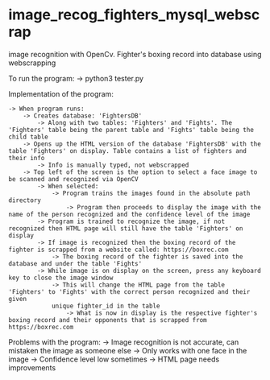 # image_recog_fighters_mysql_webscrap
image recognition with OpenCv. Fighter's boxing record into database using webscrapping

To run the program:
    -> python3 tester.py

Implementation of the program:

    -> When program runs:
        -> Creates database: 'FightersDB'
            -> Along with two tables: 'Fighters' and 'Fights'. The 'Fighters' table being the parent table and 'Fights' table being the child table
        -> Opens up the HTML version of the database 'FightersDB' with the table 'Fighters' on display. Table contains a list of fighters and their info 
            -> Info is manually typed, not webscrapped 
        -> Top left of the screen is the option to select a face image to be scanned and recognized via OpenCV
            -> When selected:
                -> Program trains the images found in the absolute path directory 
                    -> Program then proceeds to display the image with the name of the person recognized and the confidence level of the image
            -> Program is trained to recognize the image, if not recognized then HTML page will still have the table 'Fighters' on display
            -> If image is recognized then the boxing record of the fighter is scrapped from a website called: https://boxrec.com
                -> The boxing record of the fighter is saved into the database and under the table 'Fights'
            -> While image is on display on the screen, press any keyboard key to close the image window
                -> This will change the HTML page from the table 'Fighters' to 'Fights' with the correct person recognized and their given
                unique fighter_id in the table
                    -> What is now in display is the respective fighter's boxing record and their opponents that is scrapped from https://boxrec.com

Problems with the program:
    -> Image recognition is not accurate, can mistaken the image as someone else 
    -> Only works with one face in the image
    -> Confidence level low sometimes
    -> HTML page needs improvements
